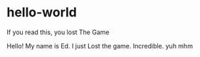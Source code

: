 # hello-world
If you read this, you lost The Game

Hello! My name is Ed. I just Lost the game. Incredible. yuh
mhm

